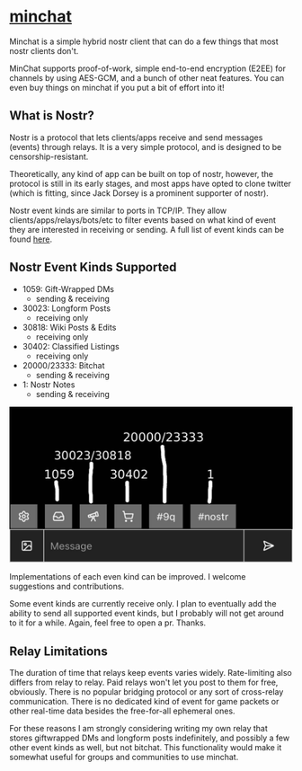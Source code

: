 # [minchat](https://minchat-nostr.vercel.app)

Minchat is a simple hybrid nostr client that can do a few things that most nostr clients don't.

MinChat supports proof-of-work, simple end-to-end encryption (E2EE) for channels by using AES-GCM, and a bunch of other neat features. You can even buy things on minchat if you put a bit of effort into it!

## What is Nostr?

Nostr is a protocol that lets clients/apps receive and send messages (events) through relays. It is a very simple protocol, and is designed to be censorship-resistant.

Theoretically, any kind of app can be built on top of nostr, however, the protocol is still in its early stages, and most apps have opted to clone twitter (which is fitting, since Jack Dorsey is a prominent supporter of nostr).

Nostr event kinds are similar to ports in TCP/IP. They allow clients/apps/relays/bots/etc to filter events based on what kind of event they are interested in receiving or sending. A full list of event kinds can be found [here](https://nostrdata.github.io/kinds/).

## Nostr Event Kinds Supported

- 1059: Gift-Wrapped DMs
  - sending & receiving
- 30023: Longform Posts
  - receiving only
- 30818: Wiki Posts & Edits
  - receiving only
- 30402: Classified Listings
  - receiving only
- 20000/23333: Bitchat
  - sending & receiving
- 1: Nostr Notes
  - sending & receiving

![Image Example 1](/public/images/example1.jpg)

Implementations of each even kind can be improved. I welcome suggestions and contributions.

Some event kinds are currently receive only. I plan to eventually add the ability to send all supported event kinds, but I probably will not get around to it for a while. Again, feel free to open a pr. Thanks.

## Relay Limitations

The duration of time that relays keep events varies widely.
Rate-limiting also differs from relay to relay.
Paid relays won't let you post to them for free, obviously.
There is no popular bridging protocol or any sort of cross-relay communication.
There is no dedicated kind of event for game packets or other real-time data besides the free-for-all ephemeral ones.

For these reasons I am strongly considering writing my own relay that stores giftwrapped DMs and longform posts indefinitely, and possibly a few other event kinds as well, but not bitchat. This functionality would make it somewhat useful for groups and communities to use minchat.